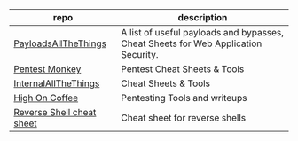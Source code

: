 
| repo                                                                                                                                                       | description                                                                        |
| ---------------------------------------------------------------------------------------------------------------------------------------------------------- | ---------------------------------------------------------------------------------- |
| [PayloadsAllTheThings](https://github.com/swisskyrepo/PayloadsAllTheThings)                                                                                | A list of useful payloads and bypasses, Cheat Sheets for Web Application Security. |
| [Pentest Monkey](https://pentestmonkey.net/)                                                                                                               | Pentest Cheat Sheets & Tools                                                       |
| [InternalAllTheThings](https://swisskyrepo.github.io/InternalAllTheThings/_)                                                                               | Cheat Sheets & Tools                                                               |
| [High On Coffee](https://highon.coffee/blog/penetration-testing-tools-cheat-sheet/_)                                                                       | Pentesting Tools and writeups                                                      |
| [Reverse Shell cheat sheet](https://github.com/swisskyrepo/PayloadsAllTheThings/blob/master/Methodology%20and%20Resources/Reverse%20Shell%20Cheatsheet.md) | Cheat sheet for reverse shells                                                     |
